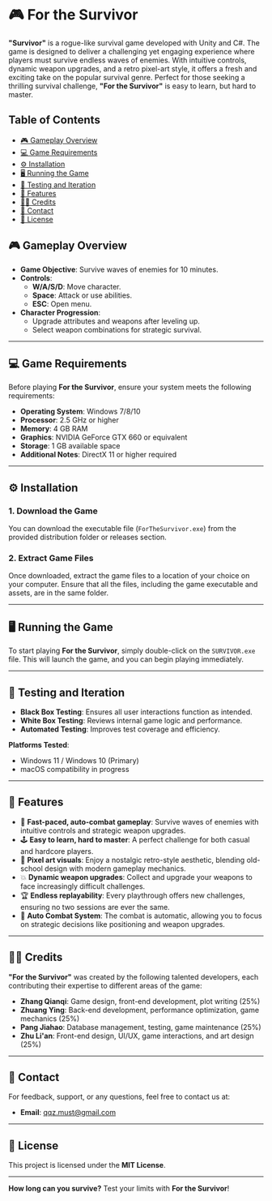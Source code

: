 
# 🎮 **For the Survivor**

**"Survivor"** is a rogue-like survival game developed with Unity and C#. The game is designed to deliver a challenging yet engaging experience where players must survive endless waves of enemies. With intuitive controls, dynamic weapon upgrades, and a retro pixel-art style, it offers a fresh and exciting take on the popular survival genre. Perfect for those seeking a thrilling survival challenge, **"For the Survivor"** is easy to learn, but hard to master.

## Table of Contents

- [🎮 Gameplay Overview](#-gameplay-overview)
- [💻 Game Requirements](#game-requirements)
- [⚙️ Installation](#installation)
- [🖥️ Running the Game](#running-the-game)
- [🧪 Testing and Iteration](#testing-and-iteration)
- [🎯 Features](#features)
- [👨‍💻 Credits](#credits)
- [📧 Contact](#contact)
- [📜 License](#license)

## 🎮 **Gameplay Overview**
- **Game Objective**: Survive waves of enemies for 10 minutes.
- **Controls**:
  - **W/A/S/D**: Move character.
  - **Space**: Attack or use abilities.
  - **ESC**: Open menu.
- **Character Progression**:
  - Upgrade attributes and weapons after leveling up.
  - Select weapon combinations for strategic survival.

---

## 💻 **Game Requirements**

Before playing **For the Survivor**, ensure your system meets the following requirements:

- **Operating System**: Windows 7/8/10
- **Processor**: 2.5 GHz or higher
- **Memory**: 4 GB RAM
- **Graphics**: NVIDIA GeForce GTX 660 or equivalent
- **Storage**: 1 GB available space
- **Additional Notes**: DirectX 11 or higher required

---

## ⚙️ **Installation**

### 1. Download the Game

You can download the executable file (`ForTheSurvivor.exe`) from the provided distribution folder or releases section.

### 2. Extract Game Files

Once downloaded, extract the game files to a location of your choice on your computer. Ensure that all the files, including the game executable and assets, are in the same folder.

---

## 🖥️ **Running the Game**

To start playing **For the Survivor**, simply double-click on the `SURVIVOR.exe` file. This will launch the game, and you can begin playing immediately.

---

## 🧪 **Testing and Iteration**
- **Black Box Testing**: Ensures all user interactions function as intended.
- **White Box Testing**: Reviews internal game logic and performance.
- **Automated Testing**: Improves test coverage and efficiency.

**Platforms Tested**:
- Windows 11 / Windows 10 (Primary)
- macOS compatibility in progress

---

## 🎯 **Features**

- 🚀 **Fast-paced, auto-combat gameplay**: Survive waves of enemies with intuitive controls and strategic weapon upgrades.
- 🕹️ **Easy to learn, hard to master**: A perfect challenge for both casual and hardcore players.
- 🎨 **Pixel art visuals**: Enjoy a nostalgic retro-style aesthetic, blending old-school design with modern gameplay mechanics.
- 💥 **Dynamic weapon upgrades**: Collect and upgrade your weapons to face increasingly difficult challenges.
- 🏆 **Endless replayability**: Every playthrough offers new challenges, ensuring no two sessions are ever the same.
- 🔄 **Auto Combat System**: The combat is automatic, allowing you to focus on strategic decisions like positioning and weapon upgrades.

---

## 👨‍💻 **Credits**

**"For the Survivor"** was created by the following talented developers, each contributing their expertise to different areas of the game:

- **Zhang Qianqi**: Game design, front-end development, plot writing (25%)
- **Zhuang Ying**: Back-end development, performance optimization, game mechanics (25%)
- **Pang Jiahao**: Database management, testing, game maintenance (25%)
- **Zhu Li'an**: Front-end design, UI/UX, game interactions, and art design (25%)

---

## 📧 **Contact**

For feedback, support, or any questions, feel free to contact us at:

- **Email**: qqz.must@gmail.com

---

## 📜 **License**

This project is licensed under the **MIT License**.

---

**How long can you survive?** Test your limits with **For the Survivor**!
